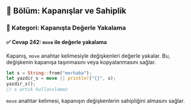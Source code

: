 ## 📘 Bölüm: Kapanışlar ve Sahiplik  
### 🔹 Kategori: Kapanışta Değerle Yakalama  
#### ✅ Cevap 242: `move` ile değerle yakalama

Kapanış, `move` anahtar kelimesiyle değişkenleri değerle yakalar. Bu, değişkenin kapanışa taşınmasını veya kopyalanmasını sağlar.

```rust
let s = String::from("merhaba");
let yazdir_s = move || println!("{}", s);
yazdir_s();
// s artık kullanılamaz
```

`move` anahtar kelimesi, kapanışın değişkenlerin sahipliğini almasını sağlar.
